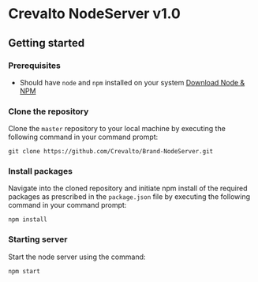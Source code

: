 # Crevalto NodeServer v1.0

## Getting started

### Prerequisites

- Should have `node` and `npm` installed on your system [Download Node & NPM](https://nodejs.org/en/download/)

### Clone the repository

Clone the `master` repository to your local machine by executing the following command in your command prompt:

```
git clone https://github.com/Crevalto/Brand-NodeServer.git
```

### Install packages

Navigate into the cloned repository and initiate npm install of the required packages as prescribed in the `package.json` file by executing the following command in your command prompt:

```
npm install
```

### Starting server

Start the node server using the command:

```
npm start
```
